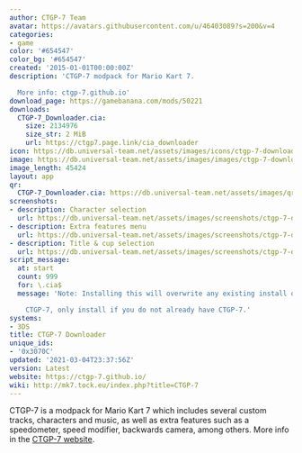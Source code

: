 ```yaml
---
author: CTGP-7 Team
avatar: https://avatars.githubusercontent.com/u/46403089?s=200&v=4
categories:
- game
color: '#654547'
color_bg: '#654547'
created: '2015-01-01T00:00:00Z'
description: 'CTGP-7 modpack for Mario Kart 7.

  More info: ctgp-7.github.io'
download_page: https://gamebanana.com/mods/50221
downloads:
  CTGP-7_Downloader.cia:
    size: 2134976
    size_str: 2 MiB
    url: https://ctgp7.page.link/cia_downloader
icon: https://db.universal-team.net/assets/images/icons/ctgp-7-downloader.png
image: https://db.universal-team.net/assets/images/images/ctgp-7-downloader.png
image_length: 45424
layout: app
qr:
  CTGP-7_Downloader.cia: https://db.universal-team.net/assets/images/qr/ctgp-7_downloader-cia.png
screenshots:
- description: Character selection
  url: https://db.universal-team.net/assets/images/screenshots/ctgp-7-downloader/character-selection.png
- description: Extra features menu
  url: https://db.universal-team.net/assets/images/screenshots/ctgp-7-downloader/extra-features-menu.png
- description: Title & cup selection
  url: https://db.universal-team.net/assets/images/screenshots/ctgp-7-downloader/title-&-cup-selection.png
script_message:
  at: start
  count: 999
  for: \.cia$
  message: 'Note: Installing this will overwrite any existing install of

    CTGP-7, only install if you do not already have CTGP-7.'
systems:
- 3DS
title: CTGP-7 Downloader
unique_ids:
- '0x3070C'
updated: '2021-03-04T23:37:56Z'
version: Latest
website: https://ctgp-7.github.io/
wiki: http://mk7.tock.eu/index.php?title=CTGP-7
---
```

CTGP-7 is a modpack for Mario Kart 7 which includes several custom tracks, characters and music, as well as extra features such as a speedometer, speed modifier, backwards camera, among others. More info in the [CTGP-7 website](https://ctgp-7.github.io/).